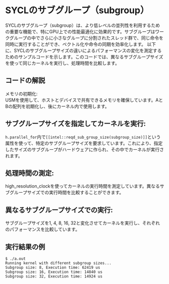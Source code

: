 # SYCLのサブグループ（subgroup）
SYCLのサブグループ（subgroup）は、より低レベルの並列性を利用するための重要な機能で、特にGPU上での性能最適化に効果的です。サブグループはワークグループの中でさらに小さなグループに分割されたスレッド群で、同じ命令を同時に実行することができ、ベクトル化や命令の同期を効率化します。
以下に、SYCLのサブグループサイズの違いによるパフォーマンスの変化を測定するためのサンプルコードを示します。このコードでは、異なるサブグループサイズを使って同じカーネルを実行し、処理時間を比較します。

## コードの解説
メモリの初期化:  
USMを使用して、ホストとデバイスで共有できるメモリを確保しています。AとBの配列を初期化し、後にカーネル内で使用します。  
## サブグループサイズを指定してカーネルを実行:  
`h.parallel_for`内で`[[intel::reqd_sub_group_size(subgroup_size)]]`という属性を使って、特定のサブグループサイズを要求しています。これにより、指定したサイズのサブグループがハードウェアに作られ、その中でカーネルが実行されます。  
## 処理時間の測定:  
high_resolution_clockを使ってカーネルの実行時間を測定しています。異なるサブグループサイズでの実行時間を比較することができます。
## 異なるサブグループサイズでの実行:  
サブグループサイズを1, 4, 8, 16, 32と変化させてカーネルを実行し、それぞれのパフォーマンスを比較しています。  
## 実行結果の例
```
$ ./a.out 
Running kernel with different subgroup sizes...
Subgroup size: 8, Execution time: 62419 us
Subgroup size: 16, Execution time: 14840 us
Subgroup size: 32, Execution time: 14924 us
```
